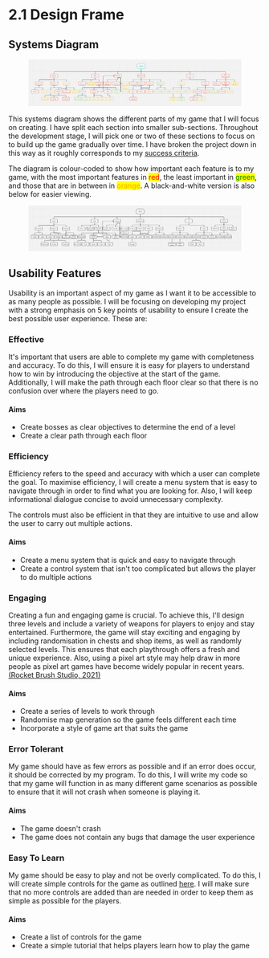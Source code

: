 # 2.1 Design Frame

## Systems Diagram

<figure><img src="../.gitbook/assets/systemsdiagramv2.png" alt=""><figcaption></figcaption></figure>

This systems diagram shows the different parts of my game that I will focus on creating. I have split each section into smaller sub-sections. Throughout the development stage, I will pick one or two of these sections to focus on to build up the game gradually over time. I have broken the project down in this way as it roughly corresponds to my [success criteria](../analysis/1.5-success-criteria.md).

The diagram is colour-coded to show how important each feature is to my game, with the most important features in <mark style="color:red;">red</mark>, the least important in <mark style="color:green;">green</mark>, and those that are in between in <mark style="color:orange;">orange</mark>. A black-and-white version is also below for easier viewing.

<figure><img src="../.gitbook/assets/systemsdiagramv1.png" alt=""><figcaption></figcaption></figure>

## Usability Features

Usability is an important aspect of my game as I want it to be accessible to as many people as possible. I will be focusing on developing my project with a strong emphasis on 5 key points of usability to ensure I create the best possible user experience. These are:

### Effective

It's important that users are able to complete my game with completeness and accuracy. To do this, I will ensure it is easy for players to understand how to win by introducing the objective at the start of the game. Additionally, I will make the path through each floor clear so that there is no confusion over where the players need to go.

#### Aims

* Create bosses as clear objectives to determine the end of a level
* Create a clear path through each floor

### Efficiency

Efficiency refers to the speed and accuracy with which a user can complete the goal. To maximise efficiency, I will create a menu system that is easy to navigate through in order to find what you are looking for. Also, I will keep informational dialogue concise to avoid unnecessary complexity.

The controls must also be efficient in that they are intuitive to use and allow the user to carry out multiple actions.

#### Aims

* Create a menu system that is quick and easy to navigate through
* Create a control system that isn't too complicated but allows the player to do multiple actions

### Engaging

Creating a fun and engaging game is crucial. To achieve this, I'll design three levels and include a variety of weapons for players to enjoy and stay entertained. Furthermore, the game will stay exciting and engaging by including randomisation in chests and shop items, as well as randomly selected levels. This ensures that each playthrough offers a fresh and unique experience. Also, using a pixel art style may help draw in more people as pixel art games have become widely popular in recent years. [(Rocket Brush Studio, 2021)](../analysis/reference-list.md#2.1-design-frame)

#### Aims

* Create a series of levels to work through
* Randomise map generation so the game feels different each time
* Incorporate a style of game art that suits the game

### Error Tolerant

My game should have as few errors as possible and if an error does occur, it should be corrected by my program. To do this, I will write my code so that my game will function in as many different game scenarios as possible to ensure that it will not crash when someone is playing it.

#### Aims

* The game doesn't crash
* The game does not contain any bugs that damage the user experience

### Easy To Learn

My game should be easy to play and not be overly complicated. To do this, I will create simple controls for the game as outlined [here](../analysis/1.4a-features-of-the-proposed-solution.md#controls). I will make sure that no more controls are added than are needed in order to keep them as simple as possible for the players.

#### Aims

* Create a list of controls for the game
* Create a simple tutorial that helps players learn how to play the game
